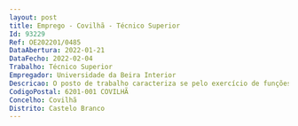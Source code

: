 ```yaml
--- 
layout: post
title: Emprego - Covilhã - Técnico Superior
Id: 93229
Ref: OE202201/0485
DataAbertura: 2022-01-21
DataFecho: 2022-02-04
Trabalho: Técnico Superior
Empregador: Universidade da Beira Interior
Descricao: O posto de trabalho caracteriza se pelo exercício de funções na carreira geral de Técnico Superior, tal como descrito no anexo referido no nº 2 do artigo 88º da Lei nº 35 2014, de 20 de junho, nomeadamente as seguintes funções  planeamento e gestão da mobilidade de estudantes, docentes e pessoal não docente, nomeadamente na área das Ciências da Vida  organização de ações e eventos de promoção e divulgação dos programas de mobilidade nacional e internacional, nomeadamente, junto da comunidade académica ligada às Ciências da vida  criação de estratégias que potenciem uma maior participação de estudantes e staff em programas de mobilidade internacional sobretudo em áreas onde prática se encontra menos enraizada.
CodigoPostal: 6201-001 COVILHÃ
Concelho: Covilhã
Distrito: Castelo Branco
--- 
```


